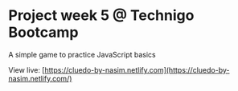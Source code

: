 # Project week 5 @ Technigo Bootcamp 

A simple game to practice JavaScript basics

View live: [https://cluedo-by-nasim.netlify.com](https://cluedo-by-nasim.netlify.com/)
